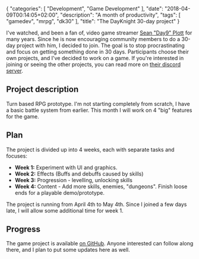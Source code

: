 {
   "categories": [
      "Development",
      "Game Development"
   ],
   "date": "2018-04-09T00:14:05+02:00",
   "description": "A month of productivity",
   "tags": [
      "gamedev",
      "mrpg",
      "dk30"
   ],
   "title": "The DayKnight 30-day project"
}

I've watched, and been a fan of, video game streamer [Sean "Day9" Plott](https://day9.tv) for many years.
Since he is now encouraging community members to do a 30-day project with him, I decided to join.
The goal is to stop procrastinating and focus on getting something done in 30 days.
Participants choose their own projects, and I've decided to work on a game.
If you're interested in joining or seeing the other projects, you can read more on [their discord server](https://discordapp.com/invite/day9tv).

## Project description

Turn based RPG prototype.
I'm not starting completely from scratch, I have a basic battle system from earlier.
This month I will work on 4 "big" features for the game.

## Plan

The project is divided up into 4 weeks, each with separate tasks and focuses:

* **Week 1:** Experiment with UI and graphics.
* **Week 2:** Effects (Buffs and debuffs caused by skills)
* **Week 3:** Progression - levelling, unlocking skills
* **Week 4:** Content - Add more skills, enemies, "dungeons". Finish loose ends for a playable demo/prototype.

The project is running from April 4th to May 4th.
Since I joined a few days late, I will allow some additional time for week 1.

## Progress

The game project is available [on GitHub](https://github.com/olehermanse/mrpg).
Anyone interested can follow along there, and I plan to put some updates here as well.
